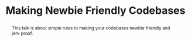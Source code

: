 ---
title: "Making Newbie Friendly Codebases"
speaker: Jerome Hardaway
event: CascadiaJS 2019
tags: ["culture", "inclusivity"]
abstract: "This talk is about simple rules to making your codebases newbie friendly and jerk proof."
ytId: 6tSYnCQ5gIo
layout: talk
---